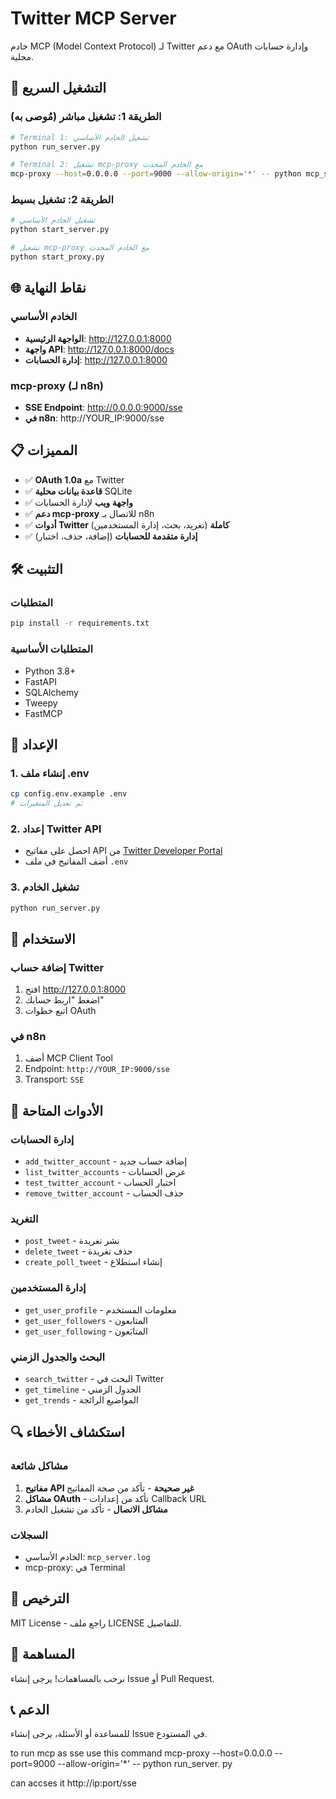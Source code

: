 # Twitter MCP Server

خادم MCP (Model Context Protocol) لـ Twitter مع دعم OAuth وإدارة حسابات محلية.

## 🚀 التشغيل السريع

### الطريقة 1: تشغيل مباشر (مُوصى به)

```bash
# Terminal 1: تشغيل الخادم الأساسي
python run_server.py

# Terminal 2: تشغيل mcp-proxy مع الخادم المحدث
mcp-proxy --host=0.0.0.0 --port=9000 --allow-origin='*' -- python mcp_server_async.py
```

### الطريقة 2: تشغيل بسيط

```bash
# تشغيل الخادم الأساسي
python start_server.py

# تشغيل mcp-proxy مع الخادم المحدث
python start_proxy.py
```

## 🌐 نقاط النهاية

### الخادم الأساسي
- **الواجهة الرئيسية**: http://127.0.0.1:8000
- **واجهة API**: http://127.0.0.1:8000/docs
- **إدارة الحسابات**: http://127.0.0.1:8000

### mcp-proxy (لـ n8n)
- **SSE Endpoint**: http://0.0.0.0:9000/sse
- **في n8n**: http://YOUR_IP:9000/sse

## 📋 المميزات

- ✅ **OAuth 1.0a** مع Twitter
- ✅ **قاعدة بيانات محلية** SQLite
- ✅ **واجهة ويب** لإدارة الحسابات
- ✅ **دعم mcp-proxy** للاتصال بـ n8n
- ✅ **أدوات Twitter كاملة** (تغريد، بحث، إدارة المستخدمين)
- ✅ **إدارة متقدمة للحسابات** (إضافة، حذف، اختبار)

## 🛠️ التثبيت

### المتطلبات
```bash
pip install -r requirements.txt
```

### المتطلبات الأساسية
- Python 3.8+
- FastAPI
- SQLAlchemy
- Tweepy
- FastMCP

## 🔧 الإعداد

### 1. إنشاء ملف .env
```bash
cp config.env.example .env
# ثم تعديل المتغيرات
```

### 2. إعداد Twitter API
- احصل على مفاتيح API من [Twitter Developer Portal](https://developer.twitter.com/)
- أضف المفاتيح في ملف `.env`

### 3. تشغيل الخادم
```bash
python run_server.py
```

## 📱 الاستخدام

### إضافة حساب Twitter
1. افتح http://127.0.0.1:8000
2. اضغط "اربط حسابك"
3. اتبع خطوات OAuth

### في n8n
1. أضف MCP Client Tool
2. Endpoint: `http://YOUR_IP:9000/sse`
3. Transport: `SSE`

## 🎯 الأدوات المتاحة

### إدارة الحسابات
- `add_twitter_account` - إضافة حساب جديد
- `list_twitter_accounts` - عرض الحسابات
- `test_twitter_account` - اختبار الحساب
- `remove_twitter_account` - حذف الحساب

### التغريد
- `post_tweet` - نشر تغريدة
- `delete_tweet` - حذف تغريدة
- `create_poll_tweet` - إنشاء استطلاع

### إدارة المستخدمين
- `get_user_profile` - معلومات المستخدم
- `get_user_followers` - المتابعون
- `get_user_following` - المتابَعون

### البحث والجدول الزمني
- `search_twitter` - البحث في Twitter
- `get_timeline` - الجدول الزمني
- `get_trends` - المواضيع الرائجة

## 🔍 استكشاف الأخطاء

### مشاكل شائعة
1. **مفاتيح API غير صحيحة** - تأكد من صحة المفاتيح
2. **مشاكل OAuth** - تأكد من إعدادات Callback URL
3. **مشاكل الاتصال** - تأكد من تشغيل الخادم

### السجلات
- الخادم الأساسي: `mcp_server.log`
- mcp-proxy: في Terminal

## 📄 الترخيص

MIT License - راجع ملف LICENSE للتفاصيل.

## 🤝 المساهمة

نرحب بالمساهمات! يرجى إنشاء Issue أو Pull Request.

## 📞 الدعم

للمساعدة أو الأسئلة، يرجى إنشاء Issue في المستودع.

to run mcp as sse use this command
mcp-proxy --host=0.0.0.0 --port=9000 --allow-origin='*' -- python run_server.
py

can accses it http://ip:port/sse